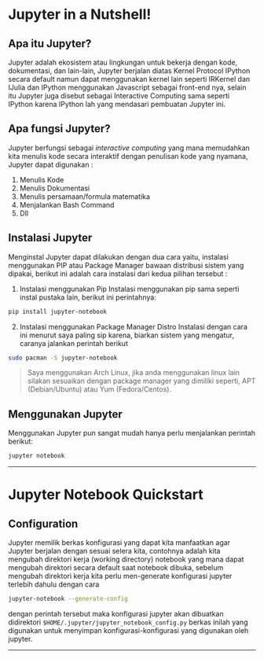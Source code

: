 # Jupyter in a Nutshell!

## Apa itu Jupyter?
Jupyter adalah ekosistem atau lingkungan untuk bekerja dengan kode, dokumentasi,
dan lain-lain, Jupyter berjalan diatas Kernel Protocol IPython secara default namun dapat
menggunakan kernel lain seperti IRKernel dan IJulia dan IPython menggunakan Javascript sebagai
front-end nya, selain itu Jupyter juga disebut sebagai Interactive Computing sama seperti
IPython karena IPython lah yang mendasari pembuatan Jupyter ini.

## Apa fungsi Jupyter?
Jupyter berfungsi sebagai _interactive computing_ yang mana memudahkan kita menulis kode secara interaktif dengan penulisan kode yang nyamana, Jupyter dapat digunakan :
1. Menulis Kode
2. Menulis Dokumentasi
3. Menulis persamaan/formula matematika
4. Menjalankan Bash Command
5. Dll

## Instalasi Jupyter
Menginstal Jupyter dapat dilakukan dengan dua cara yaitu, instalasi menggunakan PIP atau Package Manager
bawaan distribusi sistem yang dipakai, berikut ini adalah cara instalasi dari kedua pilihan tersebut :
1. Instalasi menggunakan Pip
Instalasi menggunakan pip sama seperti instal pustaka lain, berikut ini perintahnya:
```bash
pip install jupyter-notebook
```
2. Instalasi menggunakan Package Manager Distro
Instalasi dengan cara ini menurut saya paling sip karena, biarkan sistem yang mengatur, caranya jalankan perintah berikut
```bash
sudo pacman -S jupyter-notebook
```

> Saya menggunakan Arch Linux, jika anda menggunakan linux lain silakan sesuaikan dengan package manager yang dimiliki seperti, APT (Debian/Ubuntu) atau Yum (Fedora/Centos).

## Menggunakan Jupyter
Menggunakan Jupyter pun sangat mudah hanya perlu menjalankan perintah berikut:
```bash
jupyter notebook
```

<hr/>

# Jupyter Notebook Quickstart
## Configuration
Jupyter memilik berkas konfigurasi yang dapat kita manfaatkan agar Jupyter berjalan dengan sesuai selera kita,
contohnya adalah kita mengubah direktori kerja (working directory) notebook yang mana dapat mengubah
direktori secara default saat notebook dibuka, sebelum mengubah direktori kerja kita perlu men-generate
konfigurasi jupyter terlebih dahulu dengan cara 

```bash
jupyter-notebook --generate-config
```

dengan perintah tersebut maka konfigurasi jupyter akan dibuatkan didirektori `$HOME/.jupyter/jupyter_notebook_config.py` berkas inilah yang digunakan untuk menyimpan konfigurasi-konfigurasi yang digunakan oleh jupyter.

<hr />
